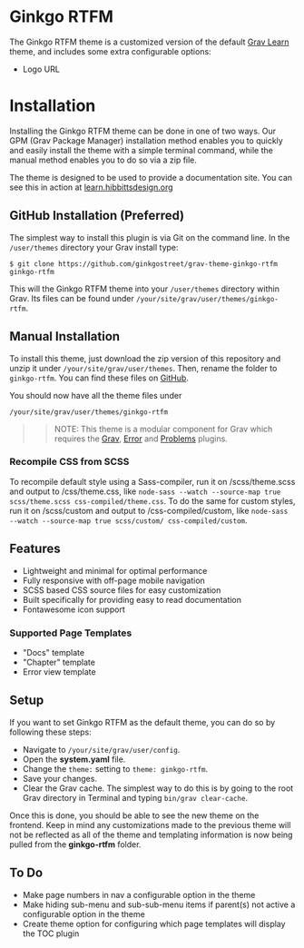 # Ginkgo RTFM

The Ginkgo RTFM theme is a customized version of the default [Grav Learn](http://learn.getgrav.org) theme, and includes some extra configurable options:

- Logo URL

# Installation

Installing the Ginkgo RTFM theme can be done in one of two ways. Our GPM (Grav Package Manager) installation method enables you to quickly and easily install the theme with a simple terminal command, while the manual method enables you to do so via a zip file.

The theme is designed to be used to provide a documentation site. You can see this in action at [learn.hibbittsdesign.org](http://learn.hibbittsdesign.org)

## GitHub Installation (Preferred)

The simplest way to install this plugin is via Git on the command line.  In the `/user/themes` directory your Grav install type:

```shell
$ git clone https://github.com/ginkgostreet/grav-theme-ginkgo-rtfm ginkgo-rtfm
```

This will  the Ginkgo RTFM theme into your `/user/themes` directory within Grav. Its files can be found under `/your/site/grav/user/themes/ginkgo-rtfm`. 

## Manual Installation

To install this theme, just download the zip version of this repository and unzip it under `/your/site/grav/user/themes`. Then, rename the folder to `ginkgo-rtfm`. You can find these files on [GitHub](https://github.com/ginkgostreet/grav-theme-ginkgo-rtfm).

You should now have all the theme files under

    /your/site/grav/user/themes/ginkgo-rtfm

>> NOTE: This theme is a modular component for Grav which requires the [Grav](http://github.com/getgrav/grav), [Error](https://github.com/getgrav/grav-theme-error) and [Problems](https://github.com/getgrav/grav-plugin-problems) plugins.

### Recompile CSS from SCSS

To recompile default style using a Sass-compiler, run it on /scss/theme.scss and output to /css/theme.css, like `node-sass --watch --source-map true scss/theme.scss css-compiled/theme.css`. To do the same for custom styles, run it on /scss/custom and output to /css-compiled/custom, like `node-sass --watch --source-map true scss/custom/ css-compiled/custom`.

## Features

* Lightweight and minimal for optimal performance
* Fully responsive with off-page mobile navigation
* SCSS based CSS source files for easy customization
* Built specifically for providing easy to read documentation
* Fontawesome icon support

### Supported Page Templates

* "Docs" template
* "Chapter" template
* Error view template

## Setup

If you want to set Ginkgo RTFM as the default theme, you can do so by following these steps:

* Navigate to `/your/site/grav/user/config`.
* Open the **system.yaml** file.
* Change the `theme:` setting to `theme: ginkgo-rtfm`.
* Save your changes.
* Clear the Grav cache. The simplest way to do this is by going to the root Grav directory in Terminal and typing `bin/grav clear-cache`.

Once this is done, you should be able to see the new theme on the frontend. Keep in mind any customizations made to the previous theme will not be reflected as all of the theme and templating information is now being pulled from the **ginkgo-rtfm** folder.

## To Do

- Make page numbers in nav a configurable option in the theme
- Make hiding sub-menu and sub-sub-menu items if parent(s) not active a configurable option in the theme
- Create theme option for configuring which page templates will display the TOC plugin